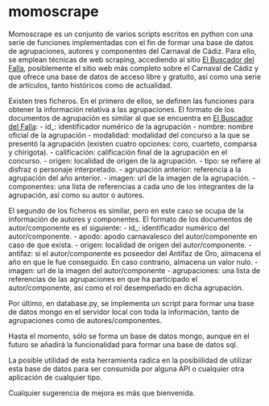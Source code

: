 #   momoscrape
Momoscrape es un conjunto de varios scripts escritos en python con una serie de funciones implementadas con el fin de formar una base de datos de
agrupaciones, autores y componentes del Carnaval de Cádiz. Para ello, se emplean técnicas de web scraping, accediendo al sitio 
[El Buscador del Falla](https://www.elbuscadordelfalla.com/Home/Index), posiblemente el sitio web más completo sobre el Carnaval de 
Cádiz y que ofrece una base de datos de acceso libre y gratuito, así como una serie de artículos, tanto históricos como de actualidad.

Existen tres ficheros. En el primero de ellos, se definen las funciones para obtener la información relativa a las agrupaciones.
El formato de los documentos de agrupación es similar al que se encuentra en [El Buscador del Falla](https://www.elbuscadordelfalla.com/Home/Index):
    -   id_: identificador numérico de la agrupación
    -   nombre: nombre oficial de la agrupación 
    -   modalidad: modalidad del concurso a la que se presentó la agrupación (existen cuatro opciones: coro, cuarteto, comparsa
        y chirigota).
    -   calificación: calificación final de la agrupación en el concurso.
    -   origen: localidad de origen de la agrupación. 
    -   tipo: se refiere al disfraz o personaje interpretado.
    -   agrupación anterior: referencia a la agrupación del año anterior.
    -   imagen: url de la imagen de la agrupación.
    -   componentes: una lista de referencias a cada uno de los integrantes de la agrupación, así como su autor o autores.

El segundo de los ficheros es similar, pero en este caso se ocupa de la información de autores y componentes. El formato de los
documentos de autor/componente es el siguiente:
    -   id_: identificador numérico del autor/componente.
    -   apodo: apodo carnavalesco del autor/componente en caso de que exista.
    -   origen: localidad de origen del autor/componente.
    -   antifaz: si el autor/componente es poseedor del Antifaz de Oro, almacena el año en que le fue conseguido. En caso contrario,
        almacena un valor nulo.
    -   imagen: url de la imagen del autor/componente
    -   agrupaciones: una lista de referencias de las agrupaciones en que ha participado el autor/componente, así como el rol 
        desempeñado en dicha agrupación.

Por último, en database.py, se implementa un script para formar una base de datos mongo en el servidor local con toda la información, 
tanto de agrupaciones como de autores/componentes.

Hasta el momento, sólo se forma un base de datos mongo, aunque en el futuro se añadirá la funcionalidad para formar una base de datos sql.

La posible utilidad de esta herramienta radica en la posibiilidad de utilizar esta base de datos para ser consumida por alguna API o
cualquier otra aplicación de cualquier tipo.

Cualquier sugerencia de mejora es más que bienvenida.
